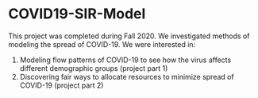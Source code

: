 # COVID19-SIR-Model
This project was completed during Fall 2020. We investigated methods of modeling the spread of COVID-19. We were interested in:
  1. Modeling flow patterns of COVID-19 to see how the virus affects different demographic groups (project part 1)
  2. Discovering fair ways to allocate resources to minimize spread of COVID-19 (project part 2)
 

